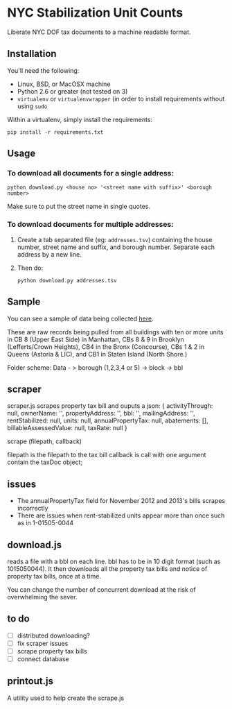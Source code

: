 # NYC Stabilization Unit Counts

Liberate NYC DOF tax documents to a machine readable format.

## Installation

You'll need the following:

- Linux, BSD, or MacOSX machine
- Python 2.6 or greater (not tested on 3)
- `virtualenv` or `virtualenvwrapper` (in order to install requirements without
  using `sudo`

Within a virtualenv, simply install the requirements:

    pip install -r requirements.txt

## Usage

### To download all documents for a single address:

    python download.py <house no> '<street name with suffix>' <borough number>

Make sure to put the street name in single quotes.

### To download documents for multiple addresses:

1. Create a tab separated file (eg: `addresses.tsv`) containing the house
   number, street name and suffix, and borough number. Separate each address by
   a new line.

2. Then do:

       python download.py addresses.tsv

## Sample

You can see a sample of data being collected [here](http://104.236.234.7/).

These are raw records being pulled from all buildings with ten or more units in
CB 8 (Upper East Side) in Manhattan, CBs 8 & 9 in Brooklyn (Lefferts/Crown
Heights), CB4 in the Bronx (Concourse), CBs 1 & 2 in Queens (Astoria & LIC),
and CB1 in Staten Island (North Shore.)

Folder scheme: Data - > borough (1,2,3,4 or 5) -> block -> bbl

## scraper

scraper.js scrapes property tax bill and ouputs a json:
   {
      activityThrough: null,
      ownerName: '',
      propertyAddress: '',
      bbl: '',
      mailingAddress: '',
      rentStabilized: null,
      units: null,
      annualPropertyTax: null,
      abatements: [],
      billableAssessedValue: null,
      taxRate: null
    }

scrape (filepath, callback)

filepath is the filepath to the tax bill
callback is call with one argument contain the taxDoc object;

## issues

  * The annualPropertyTax field for November 2012 and 2013's bills scrapes incorrectly
  * There are issues when rent-stabilized units appear more than once such as in 1-01505-0044

## download.js

  reads a file with a bbl on each line. bbl has to be in 10 digit format (such as 1015050044). It then downloads all the property tax bills and notice of property tax bills, once at a time.

  You can change the number of concurrent download at the risk of overwhelming the sever.

## to do

  - [ ] distributed downloading?
  - [ ] fix scraper issues
  - [ ] scrape property tax bills
  - [ ] connect database

## printout.js

A utility used to help create the scrape.js